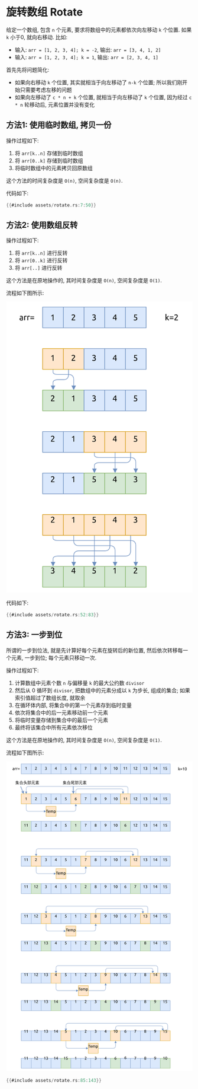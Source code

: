 # 旋转数组 Rotate

给定一个数组, 包含 `n` 个元素, 要求将数组中的元素都依次向左移动 `k` 个位置. 如果 `k` 小于0, 就向右移动.
比如:

- 输入: `arr = [1, 2, 3, 4]; k = -2`, 输出: `arr = [3, 4, 1, 2]`
- 输入: `arr = [1, 2, 3, 4]; k = 1`, 输出: `arr = [2, 3, 4, 1]`

首先先将问题简化:

- 如果向右移动 `k` 个位置, 其实就相当于向左移动了 `n-k` 个位置; 所以我们刚开始只需要考虑左移的问题
- 如果向左移动了 `c * n + k` 个位置, 就相当于向左移动了 `k` 个位置, 因为经过 `c * n` 轮移动后, 元素位置并没有变化

## 方法1: 使用临时数组, 拷贝一份

操作过程如下:

1. 将 `arr[k..n]` 存储到临时数组
2. 将 `arr[0..k]` 存储到临时数组
3. 将临时数组中的元素拷贝回原数组

这个方法的时间复杂度是 `O(n)`, 空间复杂度是 `O(n)`.

代码如下:

```rust
{{#include assets/rotate.rs:7:50}}
```

## 方法2: 使用数组反转

操作过程如下:

1. 将 `arr[k..n]` 进行反转
2. 将 `arr[0..k]` 进行反转
3. 将 `arr[..]` 进行反转

这个方法是在原地操作的, 其时间复杂度是 `O(n)`, 空间复杂度是 `O(1)`.

流程如下图所示:

![array rotate with reversal](assets/array-rotate-with-reversal.svg)

代码如下:

```rust
{{#include assets/rotate.rs:52:83}}
```

## 方法3: 一步到位

所谓的一步到位法, 就是先计算好每个元素在旋转后的新位置, 然后依次转移每一个元素, 一步到位; 每个元素只移动一次.

操作过程如下:

1. 计算数组中元素个数 `n` 与偏移量 `k` 的最大公约数 `divisor`
2. 然后从 0 循环到 `divisor`, 把数组中的元素分成以 `k` 为步长, 组成的集合; 如果索引值超过了数组长度, 就取余
3. 在循环体内部, 将集合中的第一个元素存到临时变量
4. 依次将集合中的后一元素移动前一个元素
5. 将临时变量存储到集合中的最后一个元素
6. 最终将该集合中所有元素依次移位

这个方法是在原地操作的, 其时间复杂度是 `O(n)`, 空间复杂度是 `O(1)`.

流程如下图所示:

![array rotate with juggling](assets/array-rotate-with-juggling.svg)

```rust
{{#include assets/rotate.rs:85:143}}
```
